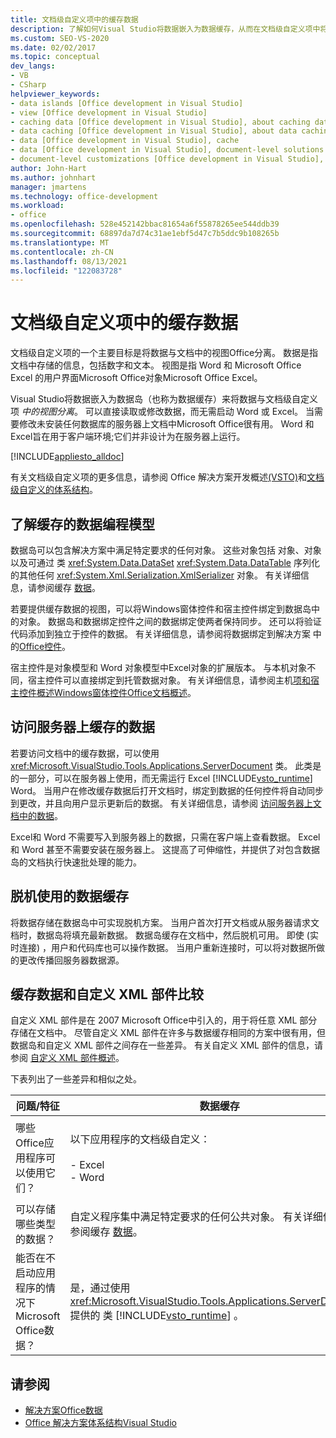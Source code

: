 ```yaml
---
title: 文档级自定义项中的缓存数据
description: 了解如何Visual Studio将数据嵌入为数据缓存，从而在文档级自定义项中将数据与视图分离。
ms.custom: SEO-VS-2020
ms.date: 02/02/2017
ms.topic: conceptual
dev_langs:
- VB
- CSharp
helpviewer_keywords:
- data islands [Office development in Visual Studio]
- view [Office development in Visual Studio]
- caching data [Office development in Visual Studio], about caching data
- data caching [Office development in Visual Studio], about data caching
- data [Office development in Visual Studio], cache
- data [Office development in Visual Studio], document-level solutions
- document-level customizations [Office development in Visual Studio], data model
author: John-Hart
ms.author: johnhart
manager: jmartens
ms.technology: office-development
ms.workload:
- office
ms.openlocfilehash: 528e452142bbac81654a6f55878265ee544ddb39
ms.sourcegitcommit: 68897da7d74c31ae1ebf5d47c7b5ddc9b108265b
ms.translationtype: MT
ms.contentlocale: zh-CN
ms.lasthandoff: 08/13/2021
ms.locfileid: "122083728"
---
```

# <a name="cached-data-in-document-level-customizations"></a>文档级自定义项中的缓存数据
  文档级自定义项的一个主要目标是将数据与文档中的视图Office分离。 数据是指文档中存储的信息，包括数字和文本。 视图是指 Word 和 Microsoft Office Excel 的用户界面Microsoft Office对象Microsoft Office Excel。

 Visual Studio将数据嵌入为数据岛（也称为数据缓存）来将数据与文档级自定义项 *中的视图分离*。  可以直接读取或修改数据，而无需启动 Word 或 Excel。 当需要修改未安装任何数据库的服务器上文档中Microsoft Office很有用。 Word 和 Excel旨在用于客户端环境;它们并非设计为在服务器上运行。

 [!INCLUDE[appliesto_alldoc](../vsto/includes/appliesto-alldoc-md.md)]

 有关文档级自定义项的更多信息，请参阅 Office 解决方案开发概述[&#40;VSTO&#41;](../vsto/office-solutions-development-overview-vsto.md)和[文档级自定义的体系结构](../vsto/architecture-of-document-level-customizations.md)。

## <a name="understand-the-cached-data-programming-model"></a>了解缓存的数据编程模型
 数据岛可以包含解决方案中满足特定要求的任何对象。 这些对象包括 对象、对象以及可通过 类 <xref:System.Data.DataSet> <xref:System.Data.DataTable> 序列化的其他任何 <xref:System.Xml.Serialization.XmlSerializer> 对象。 有关详细信息，请参阅缓存 [数据](../vsto/caching-data.md)。

 若要提供缓存数据的视图，可以将Windows窗体控件和宿主控件绑定到数据岛中的对象。  数据岛和数据绑定控件之间的数据绑定使两者保持同步。 还可以将验证代码添加到独立于控件的数据。 有关详细信息，请参阅将数据绑定到解决方案 中的[Office控件](../vsto/binding-data-to-controls-in-office-solutions.md)。

 宿主控件是对象模型和 Word 对象模型中Excel对象的扩展版本。 与本机对象不同，宿主控件可以直接绑定到托管数据对象。 有关详细信息，请参阅主机[项和宿主控件概述Windows](../vsto/host-items-and-host-controls-overview.md)[窗体控件Office文档概述](../vsto/windows-forms-controls-on-office-documents-overview.md)。

## <a name="access-cached-data-on-the-server"></a>访问服务器上缓存的数据
 若要访问文档中的缓存数据，可以使用 <xref:Microsoft.VisualStudio.Tools.Applications.ServerDocument> 类。 此类是 的一部分，可以在服务器上使用，而无需运行 Excel [!INCLUDE[vsto_runtime](../vsto/includes/vsto-runtime-md.md)] Word。 当用户在修改缓存数据后打开文档时，绑定到数据的任何控件将自动同步到更改，并且向用户显示更新后的数据。 有关详细信息，请参阅 [访问服务器上文档中的数据](../vsto/accessing-data-in-documents-on-the-server.md)。

 Excel和 Word 不需要写入到服务器上的数据，只需在客户端上查看数据。 Excel和 Word 甚至不需要安装在服务器上。 这提高了可伸缩性，并提供了对包含数据岛的文档执行快速批处理的能力。

## <a name="data-caching-for-offline-use"></a>脱机使用的数据缓存
 将数据存储在数据岛中可实现脱机方案。 当用户首次打开文档或从服务器请求文档时，数据岛将填充最新数据。 数据岛缓存在文档中，然后脱机可用。 即使 (实时连接) ，用户和代码库也可以操作数据。 当用户重新连接时，可以将对数据所做的更改传播回服务器数据源。

## <a name="cached-data-and-custom-xml-parts-compared"></a>缓存数据和自定义 XML 部件比较
 自定义 XML 部件是在 2007 Microsoft Office中引入的，用于将任意 XML 部分存储在文档中。 尽管自定义 XML 部件在许多与数据缓存相同的方案中很有用，但数据岛和自定义 XML 部件之间存在一些差异。 有关自定义 XML 部件的信息，请参阅 [自定义 XML 部件概述](../vsto/custom-xml-parts-overview.md)。

 下表列出了一些差异和相似之处。

|问题/特征|数据缓存|自定义 XML 部件|
|-|----------------|----------------------|
|哪些Office应用程序可以使用它们？|以下应用程序的文档级自定义：<br /><br /> - Excel<br />- Word|以下应用程序的文档级和应用程序级解决方案：<br /><br /> - Excel<br />- PowerPoint<br />- Word|
|可以存储哪些类型的数据？|自定义程序集中满足特定要求的任何公共对象。 有关详细信息，请参阅缓存 [数据](../vsto/caching-data.md)。|任何 XML 数据。|
|能否在不启动应用程序的情况下Microsoft Office数据？|是，通过使用 <xref:Microsoft.VisualStudio.Tools.Applications.ServerDocument> 提供的 类 [!INCLUDE[vsto_runtime](../vsto/includes/vsto-runtime-md.md)] 。|是，通过使用 命名空间中的 <xref:System.IO.Packaging> 类，或者通过使用 Open XML Format SDK。|

## <a name="see-also"></a>请参阅
- [解决方案Office数据](../vsto/data-in-office-solutions.md)
- [Office 解决方案体系结构Visual Studio](../vsto/architecture-of-office-solutions-in-visual-studio.md)
